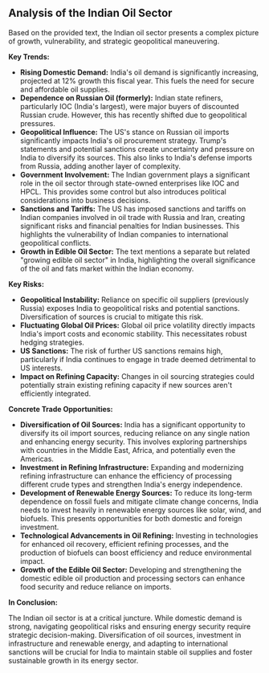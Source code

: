 ## Analysis of the Indian Oil Sector

Based on the provided text, the Indian oil sector presents a complex picture of growth, vulnerability, and strategic geopolitical maneuvering.

**Key Trends:**

* **Rising Domestic Demand:**  India's oil demand is significantly increasing, projected at 12% growth this fiscal year. This fuels the need for secure and affordable oil supplies.
* **Dependence on Russian Oil (formerly):** Indian state refiners, particularly IOC (India's largest), were major buyers of discounted Russian crude. However, this has recently shifted due to geopolitical pressures.
* **Geopolitical Influence:**  The US's stance on Russian oil imports significantly impacts India's oil procurement strategy. Trump's statements and potential sanctions create uncertainty and pressure on India to diversify its sources.  This also links to India's defense imports from Russia, adding another layer of complexity.
* **Government Involvement:** The Indian government plays a significant role in the oil sector through state-owned enterprises like IOC and HPCL. This provides some control but also introduces political considerations into business decisions.
* **Sanctions and Tariffs:**  The US has imposed sanctions and tariffs on Indian companies involved in oil trade with Russia and Iran, creating significant risks and financial penalties for Indian businesses.  This highlights the vulnerability of Indian companies to international geopolitical conflicts.
* **Growth in Edible Oil Sector:** The text mentions a separate but related "growing edible oil sector" in India, highlighting the overall significance of the oil and fats market within the Indian economy.


**Key Risks:**

* **Geopolitical Instability:** Reliance on specific oil suppliers (previously Russia) exposes India to geopolitical risks and potential sanctions. Diversification of sources is crucial to mitigate this risk.
* **Fluctuating Global Oil Prices:**  Global oil price volatility directly impacts India's import costs and economic stability. This necessitates robust hedging strategies.
* **US Sanctions:** The risk of further US sanctions remains high, particularly if India continues to engage in trade deemed detrimental to US interests.
* **Impact on Refining Capacity:**  Changes in oil sourcing strategies could potentially strain existing refining capacity if new sources aren't efficiently integrated.

**Concrete Trade Opportunities:**

* **Diversification of Oil Sources:**  India has a significant opportunity to diversify its oil import sources, reducing reliance on any single nation and enhancing energy security. This involves exploring partnerships with countries in the Middle East, Africa, and potentially even the Americas.
* **Investment in Refining Infrastructure:** Expanding and modernizing refining infrastructure can enhance the efficiency of processing different crude types and strengthen India's energy independence.
* **Development of Renewable Energy Sources:** To reduce its long-term dependence on fossil fuels and mitigate climate change concerns, India needs to invest heavily in renewable energy sources like solar, wind, and biofuels.  This presents opportunities for both domestic and foreign investment.
* **Technological Advancements in Oil Refining:** Investing in technologies for enhanced oil recovery, efficient refining processes, and the production of biofuels can boost efficiency and reduce environmental impact.
* **Growth of the Edible Oil Sector:**  Developing and strengthening the domestic edible oil production and processing sectors can enhance food security and reduce reliance on imports.


**In Conclusion:**

The Indian oil sector is at a critical juncture. While domestic demand is strong, navigating geopolitical risks and ensuring energy security require strategic decision-making. Diversification of oil sources, investment in infrastructure and renewable energy, and adapting to international sanctions will be crucial for India to maintain stable oil supplies and foster sustainable growth in its energy sector.
